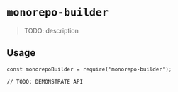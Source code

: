 # `monorepo-builder`

> TODO: description

## Usage

```
const monorepoBuilder = require('monorepo-builder');

// TODO: DEMONSTRATE API
```
